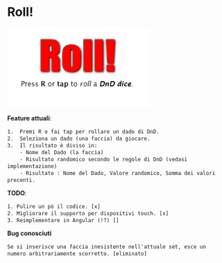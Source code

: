 # Roll!

![screenshot](./screenshot.png)

**Feature attuali**:

    1.  Premi R o fai tap per rollare un dado di DnD.
    2.  Seleziona un dado (una faccia) da giocare.
    3.  Il risultato è diviso in:
        - Nome del Dado (la faccia)
        - Risultato randomico secondo le regole di DnD (vedasi implementazione)
        - Risultato : Nome del Dado, Valore randomico, Somma dei valori precenti.


**TODO**:

    1. Pulire un pò il codice. [x]
    2. Migliorare il supporto per dispositivi touch. [x]
    3. Reimplementare in Angular (!?) []


**Bug conosciuti**

    Se si inserisce una faccia inesistente nell'attuale set, esce un numero arbitrariamente scorretto. [eliminato]